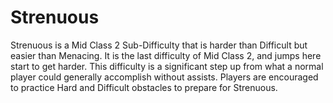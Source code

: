 # Strenuous

Strenuous is a Mid Class 2 Sub-Difficulty that is harder than Difficult but easier than Menacing. It is the last difficulty of Mid Class 2, and jumps here start to get harder. This difficulty is a significant step up from what a normal player could generally accomplish without assists. Players are encouraged to practice Hard and Difficult obstacles to prepare for Strenuous.

